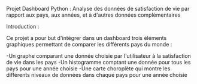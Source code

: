Projet Dashboard Python : Analyse des données de satisfaction de vie par rapport aux pays, aux années, et à d'autres données complémentaires

Introduction :

Ce projet a pour but d'intégrer dans un dashboard trois éléments graphiques permettant de comparer les différents pays du monde :

-Un graphe comparant une donnée choisie par l'utilisateur à la satisfaction de vie dans les pays
-Un histogramme comptant une donnée pour tous les pays pour une année choisie
-Une carte choroplète qui montre les différents niveaux de données dans chaque pays pour une année choisie



